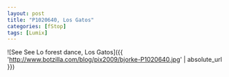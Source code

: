 ```yaml
---
layout: post
title: "P1020640, Los Gatos"
categories: [fStop]
tags: [Lumix]
---
```



![See See Lo forest dance, Los Gatos]({{ 'http://www.botzilla.com/blog/pix2009/bjorke-P1020640.jpg' | absolute_url }})


